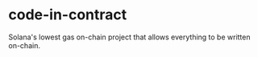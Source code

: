 # code-in-contract
Solana's lowest gas on-chain project that allows everything to be written on-chain.
